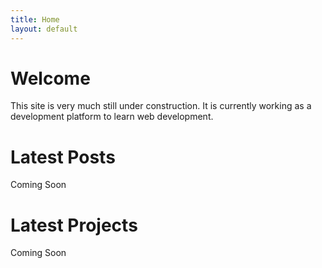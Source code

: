 ```yaml
---
title: Home
layout: default
---
```


# Welcome
<!--# {{ page.title }}-->

This site is very much still under construction. It is currently working as a development 
platform to learn web development.

# Latest Posts

Coming Soon


# Latest Projects

Coming Soon

<!--
You can use HTML elements in Markdown, such as the comment element, and they won't
be affected by a markdown parser. However, if you create an HTML element in your
markdown file, you cannot use markdown syntax within that element's contents.
-->